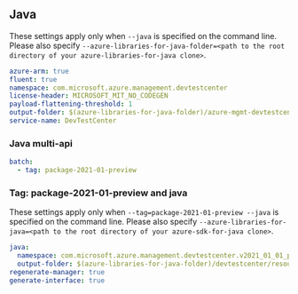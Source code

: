 ## Java

These settings apply only when `--java` is specified on the command line.
Please also specify `--azure-libraries-for-java-folder=<path to the root directory of your azure-libraries-for-java clone>`.

``` yaml $(java)
azure-arm: true
fluent: true
namespace: com.microsoft.azure.management.devtestcenter
license-header: MICROSOFT_MIT_NO_CODEGEN
payload-flattening-threshold: 1
output-folder: $(azure-libraries-for-java-folder)/azure-mgmt-devtestcenter
service-name: DevTestCenter
```

### Java multi-api

``` yaml $(java) && $(multiapi)
batch:
  - tag: package-2021-01-preview
```

### Tag: package-2021-01-preview and java

These settings apply only when `--tag=package-2021-01-preview --java` is specified on the command line.
Please also specify `--azure-libraries-for-java=<path to the root directory of your azure-sdk-for-java clone>`.

``` yaml $(tag) == 'package-2021-01-preview' && $(java) && $(multiapi)
java:
  namespace: com.microsoft.azure.management.devtestcenter.v2021_01_01_preview
  output-folder: $(azure-libraries-for-java-folder)/devtestcenter/resource-manager/v2021_01_01_preview
regenerate-manager: true
generate-interface: true
```
